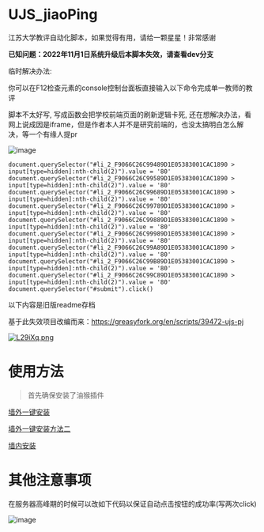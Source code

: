 # UJS_jiaoPing

江苏大学教评自动化脚本，如果觉得有用，请给一颗星星！非常感谢

**已知问题：2022年11月1日系统升级后本脚本失效，请查看dev分支**

临时解决办法:

你可以在F12检查元素的console控制台面板直接输入以下命令完成单一教师的教评

脚本不太好写, 写成函数会把学校前端页面的刷新逻辑卡死, 还在想解决办法，看网上说成因是iframe，但是作者本人并不是研究前端的，也没太搞明白怎么解决，等一个有缘人提pr

![image](https://user-images.githubusercontent.com/68413810/232666146-c49e5fa6-3555-4e0e-bf3c-bacf95e203ec.png)

```
document.querySelector("#li_2_F9066C26C99489D1E05383001CAC1890 > input[type=hidden]:nth-child(2)").value = '80'
document.querySelector("#li_2_F9066C26C99589D1E05383001CAC1890 > input[type=hidden]:nth-child(2)").value = '80'
document.querySelector("#li_2_F9066C26C99689D1E05383001CAC1890 > input[type=hidden]:nth-child(2)").value = '80'
document.querySelector("#li_2_F9066C26C99789D1E05383001CAC1890 > input[type=hidden]:nth-child(2)").value = '80'
document.querySelector("#li_2_F9066C26C99889D1E05383001CAC1890 > input[type=hidden]:nth-child(2)").value = '80'
document.querySelector("#li_2_F9066C26C99989D1E05383001CAC1890 > input[type=hidden]:nth-child(2)").value = '80'
document.querySelector("#li_2_F9066C26C99A89D1E05383001CAC1890 > input[type=hidden]:nth-child(2)").value = '80'
document.querySelector("#li_2_F9066C26C99B89D1E05383001CAC1890 > input[type=hidden]:nth-child(2)").value = '80'
document.querySelector("#li_2_F9066C26C99C89D1E05383001CAC1890 > input[type=hidden]:nth-child(2)").value = '80'
document.querySelector("#submit").click()
```

以下内容是旧版readme存档

基于此失效项目改编而来：https://greasyfork.org/en/scripts/39472-ujs-pj

[![L29iXq.png](https://s1.ax1x.com/2022/04/22/L29iXq.png)](https://imgtu.com/i/L29iXq)



# 使用方法

> 首先确保安装了油猴插件

[墙外一键安装](https://raw.githubusercontent.com/KSroido/UJS_jiaoPing/main/main.user.js)

[墙外一键安装方法二](https://greasyfork.org/en/scripts/447452-ujs-pj)

[墙内安装](https://cdn.jsdelivr.net/gh/KSroido/UJS_jiaoPing@main/main.user.js)

# 其他注意事项

在服务器高峰期的时候可以改如下代码以保证自动点击按钮的成功率(写两次click)

![image](https://user-images.githubusercontent.com/68413810/174051564-ca71c866-36a7-4755-9548-d098134f3cb1.png)

